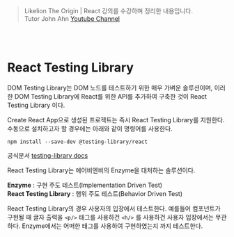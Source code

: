 > Likelion The Origin | React 강의를 수강하며 정리한 내용입니다.<br/> Tutor John Ahn [Youtube Channel](https://www.youtube.com/channel/UCFyXA9x8lpL3EYWeYhj4C4Q)

<br/>
<br/>

# React Testing Library

DOM Testing Library는 DOM 노드를 테스트하기 위한 매우 가벼운 솔루션이며, 이러한 DOM Testing Library에 React를 위한 API를 추가하여 구축한 것이 React Testing Library 이다.

Create React App으로 생성된 프로젝트는 즉시 React Testing Library를 지원한다.
수동으로 설치하고자 할 경우에는 아래와 같이 명령어를 사용한다.

```
npm install --save-dev @testing-library/react
```

공식문서 [testing-library docs](https://testing-library.com/docs/react-testing-library/intro/)

React Testing Library는 에어비엔비의 Enzyme을 대처하는 솔루션이다.

**Enzyme** : 구현 주도 테스트(Implementation Driven Test)  
**React Testing Library** : 행위 주도 테스트(Behavior Driven Test)

React Testing Library의 경우 사용자의 입장에서 테스트한다. 예를들어 컴포넌트가 구현될 때 글자 출력을 `<p/>` 태그를 사용하건 `<h/>` 를 사용하건 사용자 입장에서는 무관하다. Enzyme에서는 어떠한 태그를 사용하여 구현하였는지 까지 테스트한다.
